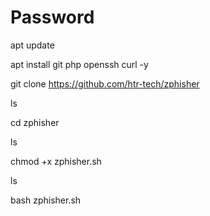 # Password

apt update

apt install git php openssh curl -y

git clone https://github.com/htr-tech/zphisher

ls

cd zphisher

ls

chmod +x zphisher.sh

ls

bash zphisher.sh
